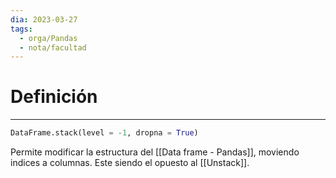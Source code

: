 ```yaml
---
dia: 2023-03-27
tags:
  - orga/Pandas
  - nota/facultad
---
```

# Definición
---
``` Python
DataFrame.stack(level = -1, dropna = True)
```
Permite modificar la estructura del [[Data frame - Pandas]], moviendo indices a columnas. Este siendo el opuesto al [[Unstack]].